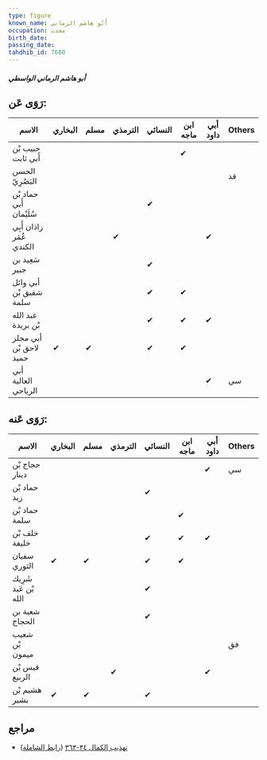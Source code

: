 ```yaml
---
type: figure
known_name: أَبُو هاشم الرماني
occupation: محدث
birth_date:
passing_date:
tahdhib_id: 7680
---
```

##### أبو هاشم الرماني الواسطي

## رَوَى عَن:
| الاسم                    | البخاري | مسلم | الترمذي | النسائي | ابن ماجه | أبي داود | Others |
| ------------------------ | ------- | ---- | ------- | ------- | -------- | -------- | ------ |
| حبيب بْن أَبي ثابت       |         |      |         |         | ✔        |          |        |
| الحسن البَصْرِيّ         |         |      |         |         |          |          | قد     |
| حماد بْن أَبي سُلَيْمان  |         |      |         | ✔       |          |          |        |
| زاذان أَبِي عُمَر الكندي |         |      | ✔       |         |          | ✔        |        |
| سَعِيد بن جبير           |         |      |         | ✔       |          |          |        |
| أبي وائل شقيق بْن سلمة   |         |      |         | ✔       | ✔        |          |        |
| عبد الله بْن بريدة       |         |      |         | ✔       | ✔        | ✔        |        |
| أبي مجلز لاحق بْن حميد   | ✔       | ✔    |         | ✔       | ✔        |          |        |
| أبي العالية الرياحي      |         |      |         |         |          | ✔        | سي     |
## رَوَى عَنه:
| الاسم                | البخاري | مسلم | الترمذي | النسائي | ابن ماجه | أبي داود | Others |
| -------------------- | ------- | ---- | ------- | ------- | -------- | -------- | ------ |
| حجاج بْن دينار       |         |      |         |         |          | ✔        | سي     |
| حماد بْن زيد         |         |      |         | ✔       |          |          |        |
| حماد بْن سلمة        |         |      |         |         | ✔        |          |        |
| خلف بْن خليفة        |         |      |         | ✔       | ✔        | ✔        |        |
| سفيان الثوري         | ✔       | ✔    |         | ✔       | ✔        |          |        |
| شَرِيك بْن عَبد الله |         |      |         | ✔       |          |          |        |
| شعبة بن الحجاج       |         |      |         | ✔       |          |          |        |
| شعيب بْن ميمون       |         |      |         |         |          |          | فق     |
| قيس بْن الربيع       |         |      | ✔       |         |          | ✔        |        |
| هشيم بْن بشير        | ✔       | ✔    |         | ✔       |          |          |        |
## مراجع
- [تهذيب الكمال ٣٤-٣٦٣](obsidian://open?vault=Tahdhib-al-Kamal&file=Figures/٧٦٨٠-أبو%20هاشم%20الرماني%20الواسطي) ([رابط الشاملة](https://shamela.ws/book/3722/18480))